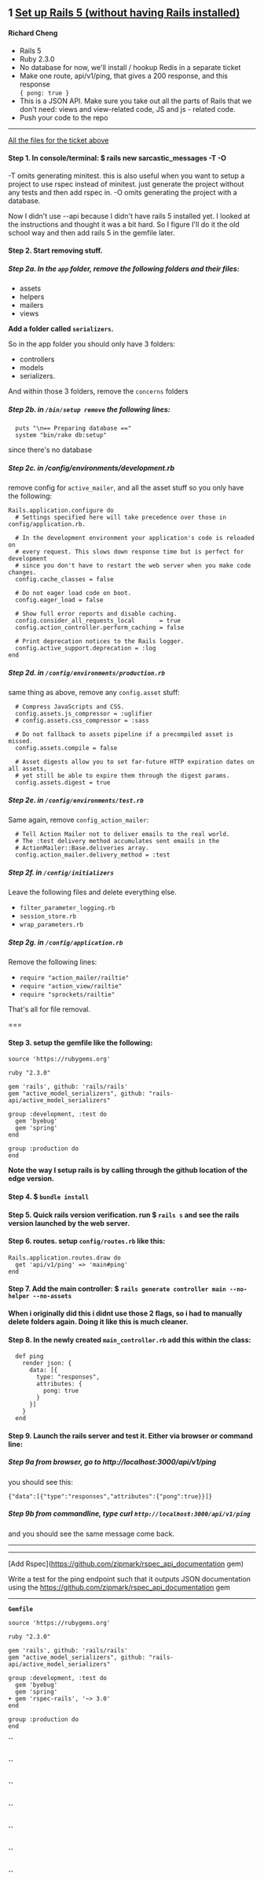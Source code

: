 ## 1 [Set up Rails 5 (without having Rails installed)](https://github.com/charliemcelfresh/sarcastic_messages/commit/ba43396bd8f6888962c6f36a761a56acc13b3c17)
#### Richard Cheng

+ Rails 5  
+ Ruby 2.3.0  
+ No database for now, we'll install / hookup Redis in a separate ticket  
+ Make one route, api/v1/ping, that gives a 200 response, and this response  
`{ pong: true }`  
+ This is a JSON API. Make sure you take out all the parts of Rails that we don't need: 
views and view-related code, JS and js - related code.  
+ Push your code to the repo

---

[All the files for the ticket above](https://gist.github.com/jendiamond/3c2dcc1ddb0c652dacce031719185317#file-1a-md)

#### Step 1. In console/terminal: $ rails new sarcastic_messages -T -O

-T omits generating minitest. this is also useful when you want to setup a project to use rspec instead of minitest. just generate the project without any tests and then add rspec in.
-O omits generating the project with a database.

Now I didn't use --api because I didn't have rails 5 installed yet. I looked at the instructions and thought it was a bit hard. So I figure I'll do it the old school way and then add rails 5 in the gemfile later.

#### Step 2. Start removing stuff.
##### Step 2a. In the `app` folder, remove the following folders and their files: 
+ assets
+ helpers
+ mailers
+ views

**Add a folder called `serializers`.** 

So in the app folder you should only have 3 folders: 
+ controllers
+ models
+ serializers. 

And within those 3 folders, remove the `concerns` folders

##### Step 2b. in `/bin/setup remove` the following lines:
```
  puts "\n== Preparing database =="
  system "bin/rake db:setup"
  ```
since there's no database

##### Step 2c. in /config/environments/development.rb
remove config for `active_mailer`, and all the asset stuff so you only have the following:
```
Rails.application.configure do
  # Settings specified here will take precedence over those in config/application.rb.

  # In the development environment your application's code is reloaded on
  # every request. This slows down response time but is perfect for development
  # since you don't have to restart the web server when you make code changes.
  config.cache_classes = false

  # Do not eager load code on boot.
  config.eager_load = false

  # Show full error reports and disable caching.
  config.consider_all_requests_local       = true
  config.action_controller.perform_caching = false

  # Print deprecation notices to the Rails logger.
  config.active_support.deprecation = :log
end
```

##### Step 2d. in `/config/environments/production.rb`
same thing as above, remove any `config.asset` stuff:
```
  # Compress JavaScripts and CSS.
  config.assets.js_compressor = :uglifier
  # config.assets.css_compressor = :sass

  # Do not fallback to assets pipeline if a precompiled asset is missed.
  config.assets.compile = false

  # Asset digests allow you to set far-future HTTP expiration dates on all assets,
  # yet still be able to expire them through the digest params.
  config.assets.digest = true
```

##### Step 2e. in `/config/environments/test.rb`
Same again, remove `config_action_mailer`:
```
  # Tell Action Mailer not to deliver emails to the real world.
  # The :test delivery method accumulates sent emails in the
  # ActionMailer::Base.deliveries array.
  config.action_mailer.delivery_method = :test
```

##### Step 2f. in `/config/initializers`
Leave the following files and delete everything else.
+ `filter_parameter_logging.rb` 
+ `session_store.rb` 
+ `wrap_parameters.rb`


##### Step 2g. in `/config/application.rb`

Remove the following lines:
+ `require "action_mailer/railtie"`
+ `require "action_view/railtie"`
+ `require "sprockets/railtie"`

That's all for file removal.

===

#### Step 3. setup the gemfile like the following:

```
source 'https://rubygems.org'

ruby "2.3.0"

gem 'rails', github: 'rails/rails'
gem "active_model_serializers", github: "rails-api/active_model_serializers"

group :development, :test do
  gem 'byebug'
  gem 'spring'
end

group :production do
end
```

**Note the way I setup rails is by calling through the github location of the edge version.**

#### Step 4. $ `bundle install`

#### Step 5. Quick rails version verification. run $ `rails s` and see the rails version launched by the web server.

#### Step 6. routes. setup `config/routes.rb` like this:
```
Rails.application.routes.draw do
  get 'api/v1/ping' => 'main#ping'
end
```

#### Step 7. Add the main controller: $ `rails generate controller main --no-helper --no-assets`

**When i originally did this i didnt use those 2 flags, so i had to manually delete folders again. Doing it like this is much cleaner.**

#### Step 8. In the newly created `main_controller.rb` add this within the class:
```
  def ping
    render json: {
      data: [{
        type: "responses",
        attributes: {
          pong: true
        }
      }]
    }
  end
```

#### Step 9. Launch the rails server and test it. Either via browser or command line:

##### Step 9a from browser, go to http://localhost:3000/api/v1/ping
you should see this:

`{"data":[{"type":"responses","attributes":{"pong":true}}]}`

##### Step 9b from commandline, type curl `http://localhost:3000/api/v1/ping`

and you should see the same message come back.


---
---

[Add Rspec](https://github.com/zipmark/rspec_api_documentation gem)

Write a test for the ping endpoint such that it outputs JSON documentation
using the https://github.com/zipmark/rspec_api_documentation gem

---



**`Gemfile`**
```
source 'https://rubygems.org'

ruby "2.3.0"

gem 'rails', github: 'rails/rails'
gem "active_model_serializers", github: "rails-api/active_model_serializers"

group :development, :test do
  gem 'byebug'
  gem 'spring'
+ gem 'rspec-rails', '~> 3.0'
end

group :production do
end
```

**``**
```

```

**``**
```

```

**``**
```

```

**``**
```

```

**``**
```

```

**``**
```

```

**``**
```

```
